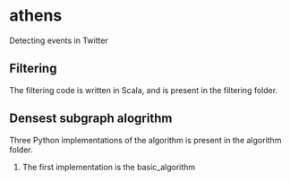 # athens
Detecting events in Twitter

## Filtering
The filtering code is written in Scala, and is present in the filtering folder.

## Densest subgraph alogrithm
Three Python implementations of the algorithm is present in the algorithm folder. 
1. The first implementation is the basic_algorithm

